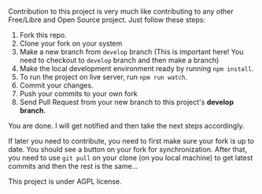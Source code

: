 Contribution to this project is very much like contributing to any other Free/Libre and Open Source project. Just follow these steps:

1. Fork this repo.
2. Clone your fork on your system
3. Make a new branch from `develop` branch (This is important here! You need to checkout to `develop` branch and then make a branch)
4. Make the local development environment ready by running `npm install`.
5. To run the project on live server, run `npm run watch`.
6. Commit your changes.
7. Push your commits to your own fork
8. Send Pull Request from your new branch to this project's **develop branch**.

You are done. I will get notified and then take the next steps accordingly.

If later you need to contribute, you need to first make sure your fork is up to date. You should see a button on your fork for synchronization. After that, you need to use `git pull` on your clone (on you local machine) to get latest commits and then the rest is the same...

This project is under AGPL license. 
